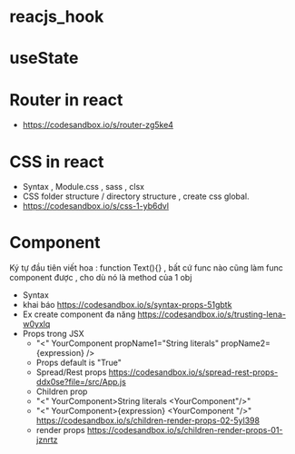 # reacjs_hook
# useState
# Router in react 
  - https://codesandbox.io/s/router-zg5ke4
# CSS in react 
  - Syntax , Module.css , sass , clsx
  - CSS folder structure / directory structure , create css global.
  - https://codesandbox.io/s/css-1-yb6dvl
# Component
Ký tự đầu tiên viết hoa : function Text(){} , bất cứ func nào cũng làm func component được , cho dù nó là method của 1 obj

- Syntax
- khai báo https://codesandbox.io/s/syntax-props-51gbtk
- Ex create component đa năng  https://codesandbox.io/s/trusting-lena-w0yxlq
- Props trong JSX
  - "<" YourComponent
      propName1="String literals"
      propName2={expression} />
  - Props default is "True"
  - Spread/Rest props   https://codesandbox.io/s/spread-rest-props-ddx0se?file=/src/App.js
  - Children prop
  - "<" YourComponent>String literals <YourComponent"/>"
  - "<" YourComponent>{expression} <YourComponent "/>" https://codesandbox.io/s/children-render-props-02-5yl398
  - render props https://codesandbox.io/s/children-render-props-01-jznrtz

